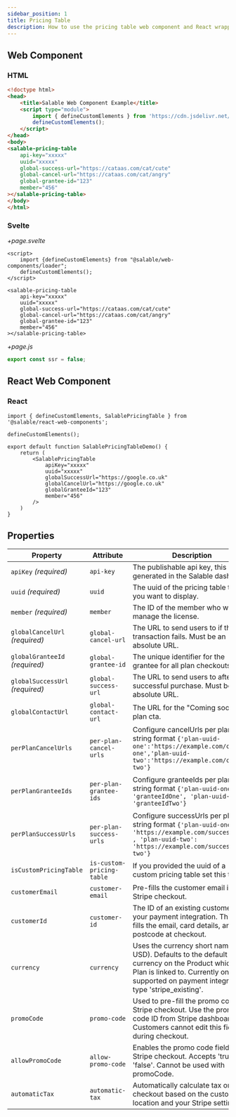 ```yaml
---
sidebar_position: 1
title: Pricing Table
description: How to use the pricing table web component and React wrapper
---
```


## Web Component

### HTML

```html
<!doctype html>
<head>
    <title>Salable Web Component Example</title>
    <script type="module">
        import { defineCustomElements } from 'https://cdn.jsdelivr.net/npm/@salable/web-components/loader/index.es2017.js';
        defineCustomElements();
    </script>
</head>
<body>
<salable-pricing-table
    api-key="xxxxx"
    uuid="xxxxx"
    global-success-url="https://cataas.com/cat/cute"
    global-cancel-url="https://cataas.com/cat/angry"
    global-grantee-id="123"
    member="456"
></salable-pricing-table>
</body>
</html>
```

### Svelte

*+page.svelte*
```sveltehtml
<script>
    import {defineCustomElements} from "@salable/web-components/loader";
    defineCustomElements();
</script>

<salable-pricing-table
    api-key="xxxxx"
    uuid="xxxxx"
    global-success-url="https://cataas.com/cat/cute"
    global-cancel-url="https://cataas.com/cat/angry"
    global-grantee-id="123"
    member="456"
></salable-pricing-table>
```

*+page.js*
```js
export const ssr = false;
```

## React Web Component

### React

```tsx
import { defineCustomElements, SalablePricingTable } from '@salable/react-web-components';

defineCustomElements();

export default function SalablePricingTableDemo() {
    return (
        <SalablePricingTable
            apiKey="xxxxx"
            uuid="xxxxx"
            globalSuccessUrl="https://google.co.uk"
            globalCancelUrl="https://google.co.uk"
            globalGranteeId="123"
            member="456"
        />
    )
}
```

## Properties

| Property                        | Attribute                 | Description                                                                                                                                                                                    | Type                                 | Default     |
|---------------------------------|---------------------------|------------------------------------------------------------------------------------------------------------------------------------------------------------------------------------------------|--------------------------------------|-------------|
| `apiKey` _(required)_           | `api-key`                 | The publishable api key, this can be generated in the Salable dashboard                                                                                                                        | `string`                             | `undefined` |
| `uuid` _(required)_             | `uuid`                    | The uuid of the pricing table that you want to display.                                                                                                                                        | `string`                             | `undefined` |
| `member` _(required)_           | `member`                  | The ID of the member who will manage the license.                                                                                                                                              | `string`                             | `undefined` |
| `globalCancelUrl` _(required)_  | `global-cancel-url`       | The URL to send users to if the transaction fails. Must be an absolute URL.                                                                                                                    | `string`                             | `undefined` |
| `globalGranteeId` _(required)_  | `global-grantee-id`       | The unique identifier for the grantee for all plan checkouts links.                                                                                                                            | `string`                             | `undefined` |
| `globalSuccessUrl` _(required)_ | `global-success-url`      | The URL to send users to after a successful purchase. Must be an absolute URL.                                                                                                                 | `string`                             | `undefined` |
| `globalContactUrl`              | `global-contact-url`      | The URL for the "Coming soon" plan cta.                                                                                                                                                        | `string`                             | `undefined` |
| `perPlanCancelUrls`             | `per-plan-cancel-urls`    | Configure cancelUrls per plan, string format `{'plan-uuid-one':'https://example.com/cancel-one','plan-uuid-two':'https://example.com/cancel-two'}`                                             | `string \| { [x: string]: string; }` | `undefined` |
| `perPlanGranteeIds`             | `per-plan-grantee-ids`    | Configure granteeIds per plan, string format `{'plan-uuid-one': 'granteeIdOne', 'plan-uuid-two': 'granteeIdTwo'}`                                                                              | `string \| { [x: string]: string; }` | `undefined` |
| `perPlanSuccessUrls`            | `per-plan-success-urls`   | Configure successUrls per plan, string format `{'plan-uuid-one': 'https://example.com/success-one' , 'plan-uuid-two': 'https://example.com/success-two'}`                                      | `string \| { [x: string]: string; }` | `undefined` |
| `isCustomPricingTable`          | `is-custom-pricing-table` | If you provided the uuid of a custom pricing table set this to true                                                                                                                            | `boolean`                            | `false`     |
| `customerEmail`                 | `customer-email`          | Pre-fills the customer email in Stripe checkout.                                                                                                                                               | `string`                             | `undefined` |
| `customerId`                    | `customer-id`             | The ID of an existing customer in your payment integration. This pre-fills the email, card details, and postcode at checkout.                                                                  | `string`                             | `undefined` |
| `currency`                      | `currency`                | Uses the currency short name (e.g., USD). Defaults to the default currency on the Product which the Plan is linked to. Currently only supported on payment integration type 'stripe_existing'. | `string`                             | `undefined` |
| `promoCode`                     | `promo-code`              | Used to pre-fill the promo code in Stripe checkout. Use the promo code ID from Stripe dashboard. Customers cannot edit this field during checkout.                                             | `string`                             | `undefined` |
| `allowPromoCode`                | `allow-promo-code`        | Enables the promo code field in Stripe checkout. Accepts 'true' or 'false'. Cannot be used with promoCode.                                                                                     | `string`                             | `undefined` |
| `automaticTax`                  | `automatic-tax`           | Automatically calculate tax on checkout based on the customer's location and your Stripe settings.                                                                                             | `string`                             | `undefined` |
